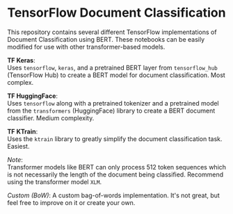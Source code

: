 # TensorFlow Document Classification
This repository contains several different TensorFlow implementations of Document Classification using BERT. These notebooks can be easily modified for use with other transformer-based models.

**TF Keras**:  
Uses `tensorflow`, `keras`, and a pretrained BERT layer from `tensorflow_hub` (TensorFlow Hub) to create a BERT model for document classification. Most complex.

**TF HuggingFace**:  
Uses `tensorflow` along with a pretrained tokenizer and a pretrained model from the `transformers` (HuggingFace) library to create a BERT document classifier. Medium complexity.


**TF KTrain**:  
Uses the `ktrain` library to greatly simplify the document classification task. Easiest.

*Note*:  
Transformer models like BERT can only process 512 token sequences which is not necessarily the length of the document being classified. Recommend using the transformer model `XLM`.  

*Custom (BoW)*:
A custom bag-of-words implementation. It's not great, but feel free to improve on it or create your own.